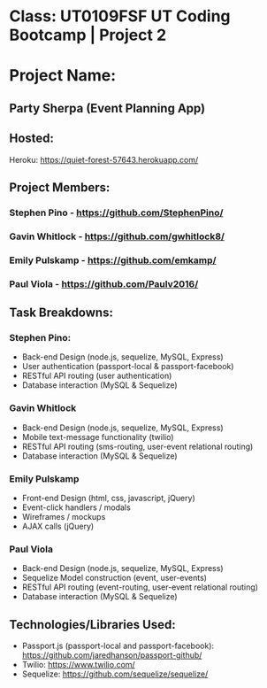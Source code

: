 # Class: UT0109FSF UT Coding Bootcamp | Project 2

# Project Name: 
## Party Sherpa (Event Planning App)

## Hosted:
Heroku: <https://quiet-forest-57643.herokuapp.com/>

## Project Members: 
### Stephen Pino - <https://github.com/StephenPino/>
### Gavin Whitlock - <https://github.com/gwhitlock8/>
### Emily Pulskamp - <https://github.com/emkamp/>
### Paul Viola - <https://github.com/Paulv2016/>

## Task Breakdowns:
### Stephen Pino: 
* Back-end Design (node.js, sequelize, MySQL, Express)
* User authentication (passport-local & passport-facebook)
* RESTful API routing (user authentication)
* Database interaction (MySQL & Sequelize)
### Gavin Whitlock
* Back-end Design (node.js, sequelize, MySQL, Express)
* Mobile text-message functionality (twilio)
* RESTful API routing (sms-routing, user-event relational routing)
* Database interaction (MySQL & Sequelize)
### Emily Pulskamp
* Front-end Design (html, css, javascript, jQuery)
* Event-click handlers / modals
* Wireframes / mockups
* AJAX calls (jQuery)
### Paul Viola
* Back-end Design (node.js, sequelize, MySQL, Express)
* Sequelize Model construction (event, user-events)
* RESTful API routing (event-routing, user-event relational routing)
* Database interaction (MySQL & Sequelize)

## Technologies/Libraries Used:
* Passport.js (passport-local and passport-facebook):  <https://github.com/jaredhanson/passport-github/>
* Twilio: <https://www.twilio.com/>
* Sequelize: <https://github.com/sequelize/sequelize/>
